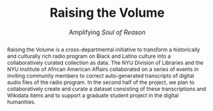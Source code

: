 ---
pid: soul-of-reason
done: true
title: Raising the Volume
subtitle: Amplifying <i>Soul of Reason</i>
featured: true
category: DH Seed Grant Recipient
tags:
- dataset
- exhibition
cohort_year: '2020'
abstract: Raising the Volume is a cross-departmental initiative to transform a historically
  and culturally rich radio program on Black and Latino culture into a collaboratively
  curated collection as data. The NYU Division of Libraries and the NYU Institute
  of African American Affairs collaborated on a series of events in inviting community
  members to correct auto-generated transcripts of digital audio files of the radio
  program. In the second half of the project, we plan to collaboratively create and
  curate a dataset consisting of these transcriptions and Wikidata items and to support
  a graduate student project in the digital humanities.
limerick: |-
  the show called soul of reason
  had guests from every region
  host roscoe brown
  was the talk of the town
  to miss this would be treason
pis:
- bunde
- nyrop
- provo
link: https://specialcollections.hosting.nyu.edu/projects/soul-of-reason/
image: soul-of-reason.jpg
original_img: https://nyu-dss.github.io/soul-of-reason/images/uploads/roscoe-brown-IAAA.jpg
hero_image: "/media/projects/soul-of-reason.jpg"
order: '006'
layout: project
---